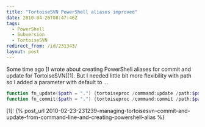 ```yaml
---
title: "TortoiseSVN PowerShell aliases improved"
date: 2010-04-26T08:47:46Z
tags:
  - PowerShell
  - Subversion
  - TortoiseSVN
redirect_from: /id/231343/
layout: post
---
```

Some time ago [I wrote about creating PowerShell aliases for commit and update for TortoiseSVN][1]. But I needed little bit more flexibility with path so I added a parameter with default to `.`.

```powershell
function fn_update($path = ".") {tortoiseproc /command:update /path:$path}
function fn_commit($path = ".") {tortoiseproc /command:commit /path:$path}
```

[1]: {% post_url 2010-02-23-231239-managing-tortoisesvn-commit-and-update-from-command-line-and-creating-powershell-alias %}
